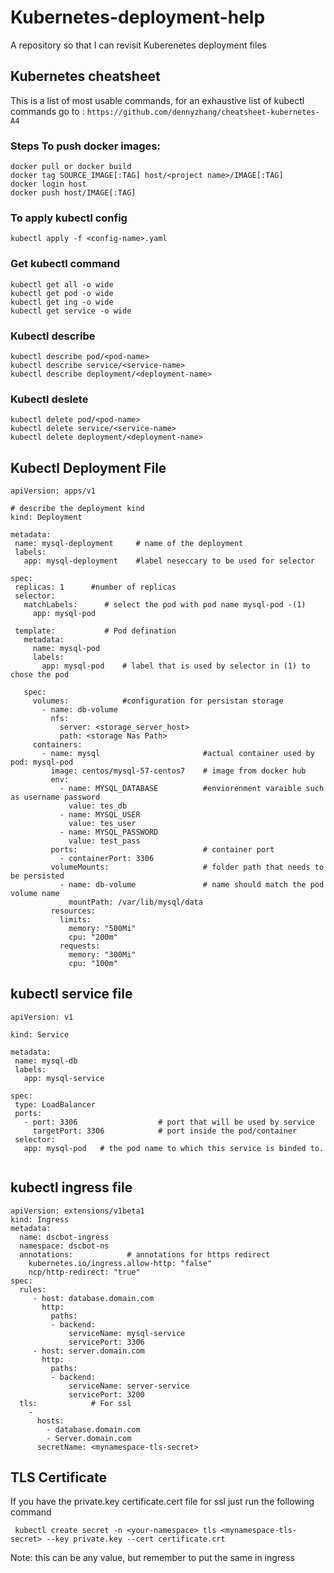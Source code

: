# Kubernetes-deployment-help
A repository so that I can revisit Kuberenetes deployment files 

## Kubernetes cheatsheet
This is a list of most usable commands, for an exhaustive list of kubectl commands go to :
` https://github.com/dennyzhang/cheatsheet-kubernetes-A4 `

### Steps To push docker images:
```
docker pull or docker build
docker tag SOURCE_IMAGE[:TAG] host/<project name>/IMAGE[:TAG]
docker login host
docker push host/IMAGE[:TAG]
```

### To apply kubectl config
 ```
 kubectl apply -f <config-name>.yaml
 ```
 
### Get kubectl command
 ```
 kubectl get all -o wide
 kubectl get pod -o wide
 kubectl get ing -o wide
 kubectl get service -o wide
 ```
 
### Kubectl describe
 ```
 kubectl describe pod/<pod-name>
 kubectl describe service/<service-name>
 kubectl describe deployment/<deployment-name>
 ```
### Kubectl deslete
 ```
 kubectl delete pod/<pod-name>
 kubectl delete service/<service-name>
 kubectl delete deployment/<deployment-name>
 ```
 
 ## Kubectl Deployment File
 
 ```
 apiVersion: apps/v1

# describe the deployment kind
kind: Deployment

metadata:
  name: mysql-deployment     # name of the deployment
  labels:
    app: mysql-deployment    #label neseccary to be used for selector

spec:
  replicas: 1      #number of replicas
  selector: 
    matchLabels:      # select the pod with pod name mysql-pod -(1)
      app: mysql-pod

  template:           # Pod defination
    metadata:           
      name: mysql-pod   
      labels:
        app: mysql-pod    # label that is used by selector in (1) to chose the pod

    spec:
      volumes:            #configuration for persistan storage
        - name: db-volume
          nfs:
            server: <storage_server_host>
            path: <storage Nas Path>
      containers:
        - name: mysql                       #actual container used by pod: mysql-pod
          image: centos/mysql-57-centos7    # image from docker hub
          env:
            - name: MYSQL_DATABASE          #enviorenment varaible such as username password
              value: tes_db
            - name: MYSQL_USER
              value: tes_user
            - name: MYSQL_PASSWORD
              value: test_pass
          ports:                            # container port
            - containerPort: 3306
          volumeMounts:                     # folder path that needs to be persisted
            - name: db-volume               # name should match the pod volume name
              mountPath: /var/lib/mysql/data
          resources:
            limits:
              memory: "500Mi"
              cpu: "200m"
            requests:
              memory: "300Mi"
              cpu: "100m"
 ```
 
 
 ## kubectl service file
 ```
 apiVersion: v1

kind: Service

metadata:
  name: mysql-db
  labels:
    app: mysql-service
    
spec:
  type: LoadBalancer
  ports:
    - port: 3306                  # port that will be used by service
      targetPort: 3306            # port inside the pod/container
  selector:
    app: mysql-pod   # the pod name to which this service is binded to. 
    
 ```

## kubectl ingress file
```
apiVersion: extensions/v1beta1
kind: Ingress
metadata: 
  name: dscbot-ingress
  namespace: dscbot-ns
  annotations:            # annotations for https redirect
    kubernetes.io/ingress.allow-http: "false"
    ncp/http-redirect: "true"
spec:
  rules:
     - host: database.domain.com
       http:
         paths:
         - backend:
             serviceName: mysql-service
             servicePort: 3306
     - host: server.domain.com
       http:
         paths:
         - backend:
             serviceName: server-service
             servicePort: 3200
  tls:            # For ssl
    -
      hosts:
        - database.domain.com
        - Server.domain.com
      secretName: <mynamespace-tls-secret>
```

## TLS Certificate 
If you have the private.key certificate.cert file for ssl
just run the following command
```
 kubectl create secret -n <your-namespace> tls <mynamespace-tls-secret> --key private.key --cert certificate.crt
 ```
 Note: <mynamespace-tls-secret> this can be any value, but remember to put the same in ingress
  
  
